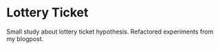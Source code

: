 # Lottery Ticket

Small study about lottery ticket hypothesis.
Refactored experiments from my blogpost.